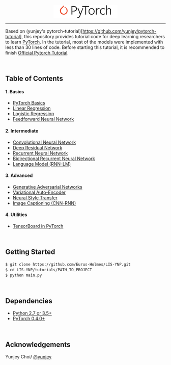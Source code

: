 <p align="center"><img width="40%" src="logo/pytorch_logo_2018.svg" /></p>

--------------------------------------------------------------------------------

Based on (yunjey's pytorch-tutorial)[https://github.com/yunjey/pytorch-tutorial], this repository provides tutorial code for deep learning researchers to learn [PyTorch](https://github.com/pytorch/pytorch). In the tutorial, most of the models were implemented with less than 30 lines of code. Before starting this tutorial, it is recommended to finish [Official Pytorch Tutorial](http://pytorch.org/tutorials/beginner/deep_learning_60min_blitz.html).


<br/>

## Table of Contents

#### 1. Basics
* [PyTorch Basics](https://github.com/Eurus-Holmes/LIS-YNP/tree/master/tutorials/01-basics/pytorch_basics/main.py)
* [Linear Regression](https://github.com/Eurus-Holmes/LIS-YNP/tree/master/tutorials/01-basics/linear_regression/main.py#L22-L23)
* [Logistic Regression](https://github.com/Eurus-Holmes/LIS-YNP/tree/master/tutorials/01-basics/logistic_regression/main.py#L33-L34)
* [Feedforward Neural Network](https://github.com/Eurus-Holmes/LIS-YNP/tree/master/tutorials/01-basics/feedforward_neural_network/main.py#L37-L49)

#### 2. Intermediate
* [Convolutional Neural Network](https://github.com/Eurus-Holmes/LIS-YNP/tree/master/tutorials/02-intermediate/convolutional_neural_network/main.py#L35-L56)
* [Deep Residual Network](https://github.com/Eurus-Holmes/LIS-YNP/tree/master/tutorials/02-intermediate/deep_residual_network/main.py#L76-L113)
* [Recurrent Neural Network](https://github.com/Eurus-Holmes/LIS-YNP/tree/master/tutorials/02-intermediate/recurrent_neural_network/main.py#L39-L58)
* [Bidirectional Recurrent Neural Network](https://github.com/Eurus-Holmes/LIS-YNP/tree/master/tutorials/02-intermediate/bidirectional_recurrent_neural_network/main.py#L39-L58)
* [Language Model (RNN-LM)](https://github.com/Eurus-Holmes/LIS-YNP/tree/master/tutorials/02-intermediate/language_model/main.py#L30-L50)

#### 3. Advanced
* [Generative Adversarial Networks](https://github.com/Eurus-Holmes/LIS-YNP/blob/master/tutorials/03-advanced/generative_adversarial_network/main.py#L41-L57)
* [Variational Auto-Encoder](https://github.com/Eurus-Holmes/LIS-YNP/blob/master/tutorials/03-advanced/variational_autoencoder/main.py#L38-L65)
* [Neural Style Transfer](https://github.com/Eurus-Holmes/LIS-YNP/tree/master/tutorials/03-advanced/neural_style_transfer)
* [Image Captioning (CNN-RNN)](https://github.com/Eurus-Holmes/LIS-YNP/tree/master/tutorials/03-advanced/image_captioning)

#### 4. Utilities
* [TensorBoard in PyTorch](https://github.com/Eurus-Holmes/LIS-YNP/tree/master/tutorials/04-utils/tensorboard)



<br/>

## Getting Started
```bash
$ git clone https://github.com/Eurus-Holmes/LIS-YNP.git
$ cd LIS-YNP/tutorials/PATH_TO_PROJECT
$ python main.py
```

<br/>

## Dependencies
* [Python 2.7 or 3.5+](https://www.continuum.io/downloads)
* [PyTorch 0.4.0+](http://pytorch.org/)



<br/>


## Acknowledgements
Yunjey Choi/ [@yunjey](https://github.com/yunjey)

